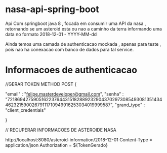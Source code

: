 # nasa-api-spring-boot

Api Com springboot  java 8 , focada em consumir uma API da nasa , retornando se um asteroid esta ou nao a caminho da terra
informando uma data no formato 2018-12-01  - YYYY-MM-dd

Ainda temos uma camada de authenticacao mockada , apenas para teste , pois nao ha conexacao com banco de dados para tal service.


# Informacoes de authenticacao 

//GERAR TOKEN  METHOD POST
{
	
	
 "email" : "felipe.masterdeveloper@gmail.com",
 "senha" : "7218694275905162237644315182889232904370297308549308135143446232159002679111710949916253034019999587",
 "grand_type" : "client_credentials"

}

// RECUPERAR INFORMACOES DE ASTEROIDE NASA 

http://localhost:8080/asteroid-information/2018-12-01
Content-Type  =  application/json
Authorization  = ${TokenGerado}






